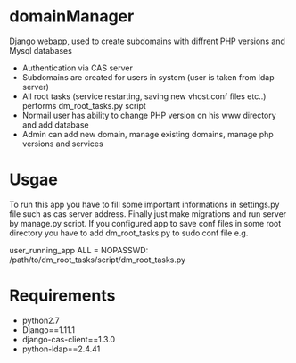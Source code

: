 # domainManager
Django webapp, used to create subdomains with diffrent PHP versions and Mysql databases

- Authentication via CAS server
- Subdomains are created for users in system (user is taken from ldap server)
- All root tasks (service restarting, saving new vhost.conf files etc..) performs dm_root_tasks.py script
- Normail user has ability to change PHP version on his www directory and add database
- Admin can add new domain, manage existing domains, manage php versions and services

# Usgae
To run this app you have to fill some important informations in settings.py file such as cas server address. Finally just make migrations and run server by manage.py script. If you configured app to save conf files in some root directory you have to add dm_root_tasks.py to sudo conf file e.g.

user_running_app	    ALL = NOPASSWD: /path/to/dm_root_tasks/script/dm_root_tasks.py

# Requirements
- python2.7
- Django==1.11.1
- django-cas-client==1.3.0
- python-ldap==2.4.41
